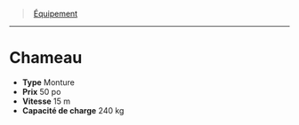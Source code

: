﻿---
!Equipment
Type: Monture
Price: 50 po
WeightCapacity: 240 kg
Speed: 15 m
Id: equipment_hd.md#chameau
ParentLink: equipment_hd.md#Équipement
Name: Chameau
ParentName: Équipement
NameLevel: 1
---
> [Équipement](hd_equipment.md)

---

# Chameau

- **Type** Monture
- **Prix** 50 po
- **Vitesse** 15 m
- **Capacité de charge** 240 kg

